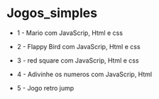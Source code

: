 # Jogos_simples


 - 1 - Mario com JavaScrip, Html e css  

 - 2 - Flappy Bird com JavaScrip, Html e css 
 
 - 3 - red square com JavaScrip, Html e css
 
 - 4 - Adivinhe os numeros com JavaScrip, Html

- 5 - Jogo retro jump
